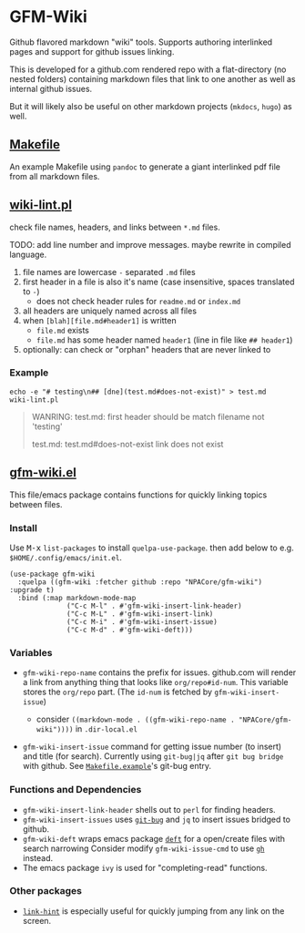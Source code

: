 # GFM-Wiki
Github flavored markdown "wiki" tools. Supports authoring interlinked pages and support for github issues linking.


This is developed for a github.com rendered repo with a flat-directory (no nested folders) containing markdown files that link to one another as well as internal github issues.

But it will likely also be useful on other markdown projects (`mkdocs`, `hugo`) as well.

## [Makefile](Makefile.example)
An example Makefile using `pandoc` to generate a giant interlinked pdf file from all markdown files.

## [wiki-lint.pl](wiki-lint.pl)
check file names, headers, and links between `*.md` files.

TODO: add line number and improve messages. maybe rewrite in compiled language.

1. file names are lowercase `-` separated `.md` files
2. first header in a file is also it's name (case insensitive, spaces translated to `-`)
   * does not check header rules for `readme.md` or `index.md`
3. all headers are uniquely named across all files
4. when `[blah][file.md#header1]` is written
   * `file.md` exists
   * `file.md` has some header named `header1` (line in file like `## header1`)
5. optionally: can check or "orphan" headers that are never linked to

### Example
```
echo -e "# testing\n## [dne](test.md#does-not-exist)" > test.md
wiki-lint.pl
```

> WANRING: test.md: first header should be match filename not 'testing'
>
> test.md: test.md#does-not-exist link does not exist 

## [gfm-wiki.el](gfm-wiki.el)

This file/emacs package contains functions for quickly linking topics between files.

### Install
Use <kbd>M-x</kbd> `list-packages` to install `quelpa-use-package`. then add below to e.g. `$HOME/.config/emacs/init.el`. 

```elisp
(use-package gfm-wiki
  :quelpa ((gfm-wiki :fetcher github :repo "NPACore/gfm-wiki") :upgrade t)
  :bind (:map markdown-mode-map
              ("C-c M-l" . #'gfm-wiki-insert-link-header)
              ("C-c M-L" . #'gfm-wiki-insert-link)
              ("C-c M-i" . #'gfm-wiki-insert-issue)
              ("C-c M-d" . #'gfm-wiki-deft)))
```

### Variables
* `gfm-wiki-repo-name` contains the prefix for issues. github.com will render a link from anything thing that looks like `org/repo#id-num`. This variable stores the `org/repo` part. (The `id-num` is fetched by `gfm-wiki-insert-issue`)
  - consider `((markdown-mode . ((gfm-wiki-repo-name . "NPACore/gfm-wiki"))))` in `.dir-local.el`

* `gfm-wiki-insert-issue` command for getting issue number (to insert) and title (for search). Currently using `git-bug|jq` after `git bug bridge` with github. See [`Makefile.example`](Makefile.example)'s git-bug entry.

### Functions and Dependencies
* `gfm-wiki-insert-link-header` shells out to `perl` for finding headers.
* `gfm-wiki-insert-issues` uses [`git-bug`](https://github.com/MichaelMure/git-bug/) and `jq` to insert issues bridged to github.
* `gfm-wiki-deft` wraps emacs package [`deft`](https://github.com/jrblevin/deft) for a open/create files with search narrowing
Consider modify `gfm-wiki-issue-cmd` to use [`gh`](https://cli.github.com/) instead.
* The emacs package `ivy` is used for "completing-read" functions. 

### Other packages
* [`link-hint`](https://github.com/noctuid/link-hint.el/tree/36ce929331f2838213bcaa1145ece4b73ce84afe) is especially useful for quickly jumping from any link on the screen.
